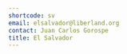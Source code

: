 ```yaml
---
shortcode: sv
email: elsalvador@liberland.org
contact: Juan Carlos Gorospe
title: El Salvador
---
```

